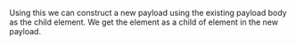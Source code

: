 Using this we can construct a new payload using the existing payload body as the child element. We get the <order> element as a child of <orders> element in the new payload.